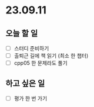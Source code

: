 # 23.09.11

## 오늘 할 일
- [ ] 스터디 준비하기
- [ ] 출퇴근 길에 책 읽기 (최소 한 챕터)
- [ ] cpp05 한 문제라도 풀기

## 하고 싶은 일
- [ ] 평가 한 번 가기
